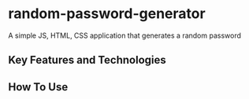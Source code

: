 # random-password-generator
A simple JS, HTML, CSS application that generates a random password

## Key Features and Technologies

## How To Use
